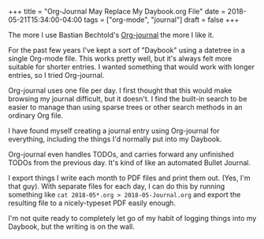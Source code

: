 +++
title = "Org-Journal May Replace My Daybook.org File"
date = 2018-05-21T15:34:00-04:00
tags = ["org-mode", "journal"]
draft = false
+++

The more I use Bastian Bechtold's [Org-journal](https://github.com/bastibe/org-journal) the more I like it.

For the past few years I've kept a sort of "Daybook" using a datetree in a
single Org-mode file. This works pretty well, but it's always felt more suitable
for shorter entries. I wanted something that would work with longer entries, so
I tried Org-journal.

Org-journal uses one file per day. I first thought that this would make browsing
my journal difficult, but it doesn't. I find the built-in search to be easier to
manage than using sparse trees or other search methods in an ordinary Org file.

I have found myself creating a journal entry using Org-journal for everything,
including the things I'd normally put into my Daybook.

Org-journal even handles TODOs, and carries forward any unfinished TODOs from
the previous day. It's kind of like an automated Bullet Journal.

I export things I write each month to PDF files and print them out. (Yes, I'm
that guy). With separate files for each day, I can do this by running
something like `cat 2018-05*.org > 2018-05-Journal.org` and export the resulting
file to a nicely-typeset PDF easily enough.

I'm not quite ready to completely let go of my habit of logging things into
my Daybook, but the writing is on the wall.
